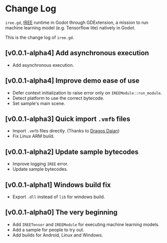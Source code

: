 # Change Log

`iree.gd`, [IREE](https://github.com/openxla/iree) runtime in Godot through GDExtension, a mission to run machine learning model (e.g. Tensorflow lite) natively in Godot.

This is the change log of `iree.gd`.

## [v0.0.1-alpha4] Add asynchronous execution

- Add asynchronous execution.

## [v0.0.1-alpha4] Improve demo ease of use

- Defer context initialization to raise error only on `IREEModule::run_module`.
- Detect platform to use the correct bytecode.
- Set sample's main scene.

## [v0.0.1-alpha3] Quick import `.vmfb` files

- Import `.vmfb` files directly. (Thanks to [Dragos Daian](https://github.com/Ughuuu))
- Fix Linux ARM build.

## [v0.0.1-alpha2] Update sample bytecodes

- Improve logging `IREE` error.
- Update sample bytecodes.

## [v0.0.1-alpha1] Windows build fix

- Export `.dll` instead of `lib` for windows build.

## [v0.0.1-alpha0] The very beginning

- Add `IREETensor` and `IREEModule` for executing machine learning models.
- Add a sample for people to try out.
- Add builds for Android, Linux and Windows.
